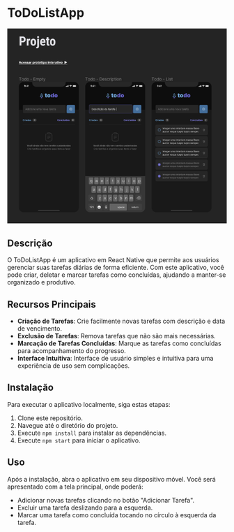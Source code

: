 # ToDoListApp

![ToDoListApp Logo](/assets/image.png)

## Descrição

O ToDoListApp é um aplicativo em React Native que permite aos usuários gerenciar suas tarefas diárias de forma eficiente. Com este aplicativo, você pode criar, deletar e marcar tarefas como concluídas, ajudando a manter-se organizado e produtivo.

## Recursos Principais

- **Criação de Tarefas**: Crie facilmente novas tarefas com descrição e data de vencimento.
- **Exclusão de Tarefas**: Remova tarefas que não são mais necessárias.
- **Marcação de Tarefas Concluídas**: Marque as tarefas como concluídas para acompanhamento do progresso.
- **Interface Intuitiva**: Interface de usuário simples e intuitiva para uma experiência de uso sem complicações.

## Instalação

Para executar o aplicativo localmente, siga estas etapas:

1. Clone este repositório.
2. Navegue até o diretório do projeto.
3. Execute `npm install` para instalar as dependências.
4. Execute `npm start` para iniciar o aplicativo.

## Uso

Após a instalação, abra o aplicativo em seu dispositivo móvel. Você será apresentado com a tela principal, onde poderá:

- Adicionar novas tarefas clicando no botão "Adicionar Tarefa".
- Excluir uma tarefa deslizando para a esquerda.
- Marcar uma tarefa como concluída tocando no círculo à esquerda da tarefa.

